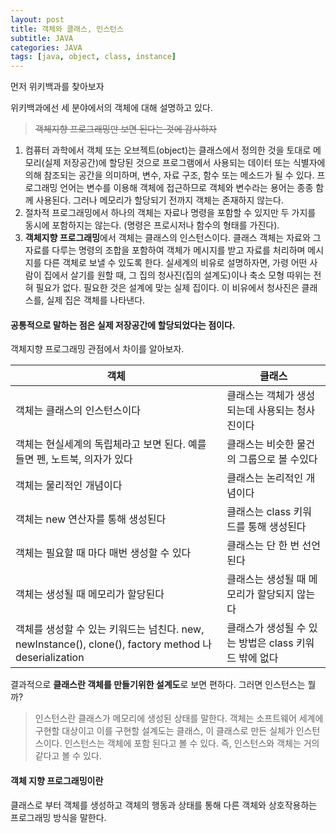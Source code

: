 ```yaml
---
layout: post 
title: 객체와 클래스, 인스턴스
subtitle: JAVA
categories: JAVA
tags: [java, object, class, instance]
---
```

먼저 위키백과를 찾아보자

위키백과에선 세 분야에서의 객체에 대해 설명하고 있다. 
>~~객체지향 프로그래밍만 보면 된다는 것에 감사하자~~

1. 컴퓨터 과학에서 객체 또는 오브젝트(object)는 클래스에서 정의한 것을 토대로 메모리(실제 저장공간)에 할당된 것으로 프로그램에서 사용되는 데이터 또는 식별자에 의해 참조되는 공간을 의미하며, 변수, 자료 구조, 함수 또는 메소드가 될 수 있다. 프로그래밍 언어는 변수를 이용해 객체에 접근하므로 객체와 변수라는 용어는 종종 함께 사용된다. 그러나 메모리가 할당되기 전까지 객체는 존재하지 않는다.   
2. 절차적 프로그래밍에서 하나의 객체는 자료나 명령을 포함할 수 있지만 두 가지를 동시에 포함하지는 않는다. (명령은 프로시저나 함수의 형태를 가진다).
3. **객체지향 프로그래밍**에서 객체는 클래스의 인스턴스이다. 클래스 객체는 자료와 그 자료를 다루는 명령의 조합을 포함하여 객체가 메시지를 받고 자료를 처리하며 메시지를 다른 객체로 보낼 수 있도록 한다. 실세계의 비유로 설명하자면, 가령 어떤 사람이 집에서 살기를 원할 때, 그 집의 청사진(집의 설계도)이나 축소 모형 따위는 전혀 필요가 없다. 필요한 것은 설계에 맞는 실제 집이다. 이 비유에서 청사진은 클래스를, 실제 집은 객체를 나타낸다.

#### 공통적으로 말하는 점은 실제 저장공간에 할당되었다는 점이다.   
객체지향 프로그래밍 관점에서 차이를 알아보자.

|객체|클래스|
|--|---|
|객체는 클래스의 인스턴스이다|클래스는 객체가 생성되는데 사용되는 청사진이다|
|객체는 현실세계의 독립체라고 보면 된다. 예를 들면 펜, 노트북, 의자가 있다|클래스는 비슷한 물건의 그룹으로 볼 수있다|
|객체는 물리적인 개념이다|클래스는 논리적인 개념이다|
|객체는 new 연산자를 통해 생성된다|클래스는 class 키워드를 통해 생성된다|
|객체는 필요할 때 마다 매번 생성할 수 있다|클래스는 단 한 번 선언된다|
|객체는 생성될 때 메모리가 할당된다|클래스는 생성될 때 메모리가 할당되지 않는다|
|객체를 생성할 수 있는 키워드는 넘친다. new, newInstance(), clone(), factory method 나 deserialization|클래스가 생성될 수 있는 방법은 class 키워드 밖에 없다|

결과적으로 **클래스란 객체를 만들기위한 설계도**로 보면 편하다.
그러면 인스턴스는 뭘까?

> 인스턴스란 클래스가 메모리에 생성된 상태를 말한다. 
객체는 소프트웨어 세계에 구현할 대상이고 이를 구현할 설계도는 클래스, 이 클래스로 만든 실체가 인스턴스이다.
> 인스턴스는 객체에 포함 된다고 볼 수 있다. 즉, 인스턴스와 객체는 거의 같다고 볼 수 있다.

#### 객체 지향 프로그래밍이란
클래스로 부터 객체를 생성하고 객체의 행동과 상태를 통해 다른 객체와 상호작용하는 프로그래밍 방식을 말한다.
